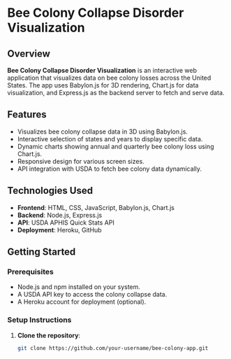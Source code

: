 # Bee Colony Collapse Disorder Visualization

## Overview
**Bee Colony Collapse Disorder Visualization** is an interactive web application that visualizes data on bee colony losses across the United States. The app uses Babylon.js for 3D rendering, Chart.js for data visualization, and Express.js as the backend server to fetch and serve data.

## Features
- Visualizes bee colony collapse data in 3D using Babylon.js.
- Interactive selection of states and years to display specific data.
- Dynamic charts showing annual and quarterly bee colony loss using Chart.js.
- Responsive design for various screen sizes.
- API integration with USDA to fetch bee colony data dynamically.

## Technologies Used
- **Frontend**: HTML, CSS, JavaScript, Babylon.js, Chart.js
- **Backend**: Node.js, Express.js
- **API**: USDA APHIS Quick Stats API
- **Deployment**: Heroku, GitHub

## Getting Started

### Prerequisites
- Node.js and npm installed on your system.
- A USDA API key to access the colony collapse data.
- A Heroku account for deployment (optional).

### Setup Instructions

1. **Clone the repository**:
   ```bash
   git clone https://github.com/your-username/bee-colony-app.git
